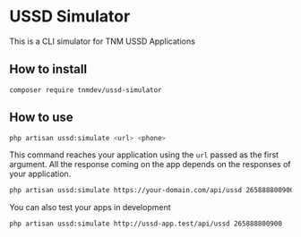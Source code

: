 # USSD Simulator

This is a CLI simulator for TNM USSD Applications

## How to install
```
composer require tnmdev/ussd-simulator
```

## How to use

```bash
php artisan ussd:simulate <url> <phone>
```

This command reaches your application using the `url` passed as the first argument. All the response coming on the app
 depends on the responses of your application. 
  
```bash
php artisan ussd:simulate https://your-domain.com/api/ussd 265888800900
```

You can also test your apps in development
```bash
php artisan ussd:simulate http://ussd-app.test/api/ussd 265888800900
```

